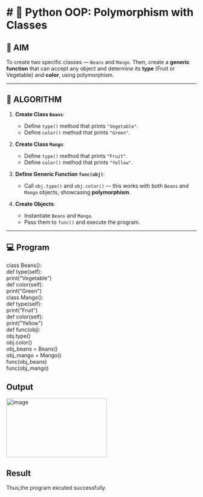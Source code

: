 # # 🐍 Python OOP: Polymorphism with Classes

## 🎯 AIM

To create two specific classes — `Beans` and `Mango`. Then, create a **generic function** that can accept any object and determine its **type** (Fruit or Vegetable) and **color**, using polymorphism.

---

## 🧠 ALGORITHM

1. **Create Class `Beans`**:
   - Define `type()` method that prints `"Vegetable"`.
   - Define `color()` method that prints `"Green"`.

2. **Create Class `Mango`**:
   - Define `type()` method that prints `"Fruit"`.
   - Define `color()` method that prints `"Yellow"`.

3. **Define Generic Function `func(obj)`**:
   - Call `obj.type()` and `obj.color()` — this works with both `Beans` and `Mango` objects, showcasing **polymorphism**.

4. **Create Objects**:
   - Instantiate `Beans` and `Mango`.
   - Pass them to `func()` and execute the program.

---

## 💻 Program
class Beans():<br>
def type(self):<br>
print("Vegetable")<br>
def color(self):<br>
print("Green")<br>
class Mango():<br>
def type(self):<br>
print("Fruit")<br>
def color(self):<br>
print("Yellow")<br>
def func(obj):<br>
obj.type()<br>
obj.color()<br>
obj_beans = Beans()<br>
obj_mango = Mango()<br>
func(obj_beans)<br>
func(obj_mango)
## Output
<img width="266" height="156" alt="image" src="https://github.com/user-attachments/assets/b1b30010-6c52-4b99-b113-09c5b5c03a9d" />

## Result
Thus,the program excuted successfully.
